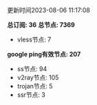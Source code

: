 更新时间2023-08-06 11:17:08

**总订阅: 36**
**总节点: 7369**
- vless节点: 7

**google ping有效节点: 207**
- ss节点: 94
- v2ray节点: 105
- trojan节点: 5
- ssr节点: 3
